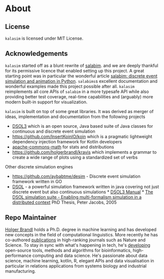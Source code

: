 # About


## License

`kalasim` is licensed under MIT License.


## Acknowledgements


`kalasim` started off as a blunt rewrite of [salabim](https://www.salabim.org/). and we are deeply thankful for its permissive licence that enabled setting up this project. A great starting point was in particular the wonderful article [salabim: discrete event simulation and animation in Python](https://www.semanticscholar.org/paper/salabim%3A-discrete-event-simulation-and-animation-in-Ham/b513ce3d7cd56c478bb045d7080f7e34c0eb20de). `salabims`s excellent documentation and wonderful examples made this project possible after all. `kalasim` reimplements all core APIs of `salabim` in a more typesafe API while also providing better test coverage, real-time capabilities and (arguably) more modern built-in support for visualization.

`kalasim`  is built on top of some great libraries. It was derived as merger of ideas, implementation and documentation from the following projects

* [DSOL3](https://simulation.tudelft.nl/simulation/index.php/dsol) which is an open source, Java based suite of Java classes for continuous and discrete event simulation
* <https://github.com/InsertKoinIO/koin> which is a pragmatic lightweight dependency injection framework for Kotlin developers
* [apache-commons-math](http://commons.apache.org/proper/commons-math/) for stats and distributions
* <https://github.com/holgerbrandl/kravis> which implements a grammar to create a wide range of plots using a standardized set of verbs


Other discrete simulation engines

*  <https://github.com/aybabtme/desim> - Discrete event simulation framework written in GO
* [DSOL](https://simulation.tudelft.nl/simulation/index.php/dsol)  - a powerful simulation framework written in java covering not just discrete event but also continuous simulations
       * [DSOL3 Manual](https://simulation.tudelft.nl/dsol/manual/)
       *  [The DSOL simulation suite - Enabling multi-formalism simulation in a distributed context](https://simulation.tudelft.nl/files/dissertations/tpm_jacobs_20051115.pdf) PhD Thesis, Peter Jacobs, 2005


## Repo Maintainer

[Holger Brandl](https://linkedin.com/in/holgerbrandl/) holds a Ph.D. degree in machine learning and has developed new concepts in the field of computational linguistics. More recently he has co-authored [publications](https://orcid.org/0000-0003-1911-8570) in high-ranking journals such as Nature and Science. To stay in sync with what's happening in tech, he's [developing](https://github.com/holgerbrandl) open-source tools, methods and algorithms for bioinformatics, high-performance computing and data science. He's passionate about data science, machine learning, kotlin, R, elegant APIs and data visualisation in particular in relations applications from systems biology and industrial manufacturing.
